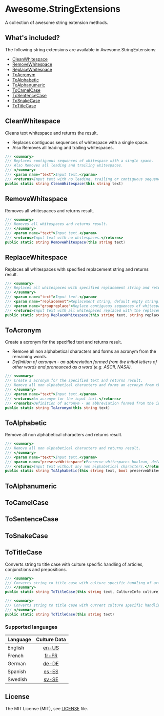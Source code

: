 # Awesome.StringExtensions

A collection of awesome string extension methods.

## What's included?

The following string extensions are available in Awesome.StringExtensions:

* [CleanWhitespace](#CleanWhitespace)
* [RemoveWhitespace](#RemoveWhitespace)
* [ReplaceWhitespace](#ReplaceWhitespace)
* [ToAcronym](#ToAcronym)
* [ToAlphabetic](#ToAlphabetic)
* [ToAlphanumeric](#ToAlphanumeric)
* [ToCamelCase](#ToCamelCase)
* [ToSentenceCase](#ToSentenceCase)
* [ToSnakeCase](#ToSnakeCase)
* [ToTitleCase](#ToTitleCase)

## CleanWhitespace

Cleans text whitespace and returns the result.
* Replaces contiguous sequences of whitespace with a single space.
* Also Removes all leading and trailing whitespaces.

```csharp
/// <summary>
/// Replaces contiguous sequences of whitespace with a single space.
/// Also Removes all leading and trailing whitespaces.
/// </summary>
/// <param name="text">Input text.</param>
/// <returns>Input text with no leading, trailing or contiguous sequences of whitespace.</returns>
public static string CleanWhitespace(this string text)
```

## RemoveWhitespace

Removes all whitespaces and returns result.

```csharp
/// <summary>
/// Removes all whitespaces and returns result.
/// </summary>
/// <param name="text">Input text.</param>
/// <returns>Input text with no whitespaces.</returns>
public static string RemoveWhitespace(this string text)
```

## ReplaceWhitespace

Replaces all whitespaces with specified replacement string and returns result.

```csharp
/// <summary>
/// Replaces all whitespaces with specified replacement string and returns result.
/// </summary>
/// <param name="text">Input text.</param>
/// <param name="replacement">Replacement string, default empty string.</param>
/// <param name="groupreplace">Replace contiguous sequences of whitespace with single replacement string boolean, default true.</param>
/// <returns>Input text with all whitespaces replaced with the replacement string.</returns>
public static string ReplaceWhitespace(this string text, string replacement = "", bool groupreplace = true)
```
        
## ToAcronym

Create a acronym for the specified text and returns result.
* Remove all non alphabetical characters and forms an acronym from the remaining words.
* *Definition of acronym - an abbreviation formed from the initial letters of other words and pronounced as a word (e.g. ASCII, NASA).*

```csharp
/// <summary>
/// Create a acronym for the specified text and returns result.
/// Remove all non alphabetical characters and forms an acronym from the remaining words.
/// </summary>
/// <param name="text">Input text.</param>
/// <returns>An acronym for the input text.</returns>
/// <remarks>Definition of acronym - an abbreviation formed from the initial letters of other words and pronounced as a word (e.g. ASCII, NASA).</remarks>
public static string ToAcronym(this string text)
```

## ToAlphabetic

Remove all non alphabetical characters and returns result.

```csharp
/// <summary>
/// Remove all non alphabetical characters and returns result.
/// </summary>
/// <param name="text">Input text.</param>
/// <param name="preserveWhitespace">Preserve whitespaces boolean, default true. Otherwise removes all whitespaces.</param>
/// <returns>Input text without any non alphabetical characters.</returns>
public static string ToAlphabetic(this string text, bool preserveWhitespace = true)
```

## ToAlphanumeric

## ToCamelCase

## ToSentenceCase

## ToSnakeCase

## ToTitleCase

Converts string to title case with culture specific handling of articles, conjunctions and prepositions.

```csharp
/// <summary>
/// Converts string to title case with culture specific handling of articles, conjunctions and prepositions.
/// </summary>
public static string ToTitleCase(this string text, CultureInfo culture)
```
```csharp
/// <summary>
/// Converts string to title case with current culture specific handling of articles, conjunctions and prepositions.
/// </summary>
public static string ToTitleCase(this string text)
```

### Supported languages

|Language|Culture Data|
| -------------------  | :------------------: |
|English|[en-US](Awesome.StringExtensions/CultureData/en-US.json)|
|French|[fr-FR](Awesome.StringExtensions/CultureData/fr-FR.json)|
|German|[de-DE](Awesome.StringExtensions/CultureData/de-DE.json)|
|Spanish|[es-ES](Awesome.StringExtensions/CultureData/es-ES.json)|
|Swedish|[sv-SE](Awesome.StringExtensions/CultureData/sv-SE.json)|

## License

The MIT License (MIT), see [LICENSE](LICENSE) file.
